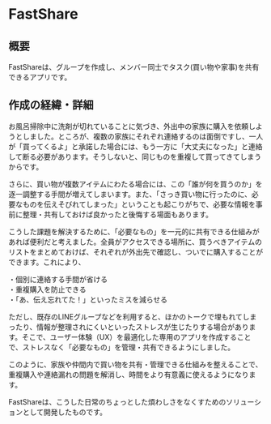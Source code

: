 # FastShare

## 概要
FastShareは、グループを作成し、メンバー同士でタスク(買い物や家事)を共有できるアプリです。

## 作成の経緯・詳細
お風呂掃除中に洗剤が切れていることに気づき、外出中の家族に購入を依頼しようとしました。ところが、複数の家族にそれぞれ連絡するのは面倒ですし、一人が「買ってくるよ」と承諾した場合には、もう一方に「大丈夫になった」と連絡して断る必要があります。そうしないと、同じものを重複して買ってきてしまうからです。

さらに、買い物が複数アイテムにわたる場合には、この「誰が何を買うのか」を逐一調整する手間が増えてしまいます。また、「さっき買い物に行ったのに、必要なものを伝えそびれてしまった」ということも起こりがちで、必要な情報を事前に整理・共有しておけば良かったと後悔する場面もあります。

こうした課題を解決するために、「必要なもの」を一元的に共有できる仕組みがあれば便利だと考えました。全員がアクセスできる場所に、買うべきアイテムのリストをまとめておけば、それぞれが外出先で確認し、ついでに購入することができます。これにより、

・個別に連絡する手間が省ける<br>
・重複購入を防止できる<br>
・「あ、伝え忘れてた！」といったミスを減らせる

ただし、既存のLINEグループなどを利用すると、ほかのトークで埋もれてしまったり、情報が整理されにくいといったストレスが生じたりする場合があります。そこで、ユーザー体験（UX）を最適化した専用のアプリを作成することで、ストレスなく「必要なもの」を管理・共有できるようにしました。

このように、家族や仲間内で買い物を共有・管理できる仕組みを整えることで、重複購入や連絡漏れの問題を解消し、時間をより有意義に使えるようになります。

FastShareは、こうした日常のちょっとした煩わしさをなくすためのソリューションとして開発したものです。

